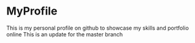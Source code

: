 # MyProfile
This is my personal profile on github to showcase my skills and portfolio online
This is an update for the master branch
